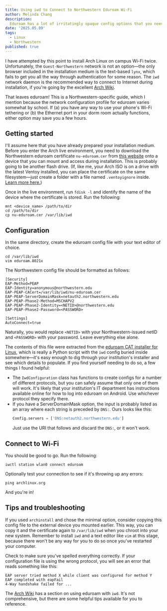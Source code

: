 ```yaml
---
title: Using iwd to Connect to Northwestern Eduroam Wi-Fi
author: Melinda Chang
description:
  Eduroam has a lot of irritatingly opaque config options that you need to specify to get online during an Arch Linux installation. This documentation is for the Northwestern network, but it might still be useful if you're trying to replicate these methods elsewhere.
date: '2025.05.09'
tags:
  - Linux
  - Northwestern
published: true
---
```


I have attempted by this point to install Arch Linux on campus Wi-Fi twice. Unfortunately, the `Guest-Northwestern` network is not an option&mdash;the only browser included in the installation medium is the text-based `lynx`, which fails to get you all the way through authentication for some reason. The `iwd` network daemon is the recommended way to connect to Internet during installation, if you're going by the excellent [Arch Wiki](https://wiki.archlinux.org/title/Installation_guide#Connect_to_the_internet).

That leaves eduroam! This is a Northwestern-specific guide, which I mention because the network configuration profile for eduroam varies somewhat by school. If (a) you have any way to use your phone's Wi-Fi tethering or (b) the Ethernet port in your dorm room actually functions, either option may save you a few hours.

## Getting started

I'll assume here that you have already prepared your installation medium. Before you enter the Arch live environment, you need to download the Northwestern eduroam certificate `nu-eduroam.cer` from [this website](https://services.northwestern.edu/TDClient/30/Portal/KB/ArticleDet?ID=1113) onto a device that you can mount and access during installation. This is probably going to be another flash drive. (If, like me, your Arch ISO is on a drive with the latest Ventoy installed, you can place the certificate on the same filesystem&mdash;just create a folder with a file named `.ventoyignore` inside. [Learn more here.](https://www.ventoy.net/en/doc_search_path.html))

Once in the live environment, run `fdisk -l` and identify the name of the device where the certificate is stored. Run the following:

```shellscript
mnt <device_name> /path/to/dir
cd /path/to/dir
cp nu-eduroam.cer /var/lib/iwd
```

## Configuration

In the same directory, create the eduroam config file with your text editor of choice.

```shellscript
cd /var/lib/iwd
vim eduroam.8021x
```

The Northwestern config file should be formatted as follows:

```
[Security]
EAP-Method=PEAP
EAP-Identity=anonymous@northwestern.edu
EAP-PEAP-CACert=/var/lib/iwd/nu-eduroam.cer
EAP-PEAP-ServerDomainMask=netauth2.northwestern.edu
EAP-PEAP-Phase2-Method=MSCHAPV2
EAP-PEAP-Phase2-Identity=<NETID>@northwestern.edu
EAP-PEAP-Phase2-Password=<PASSWORD>

[Settings]
AutoConnect=true
```

Naturally, you would replace `<NETID>` with your Northwestern-issued netID and `<PASSWORD>` with your password. Leave everything else alone.

The contents of this file were extracted from the [eduroam CAT installer for Linux](https://cat.eduroam.org/), which is really a Python script with the `iwd` config buried inside somewhere&mdash;it's easy enough to dig through your institution's installer and see which details to populate. If you find yourself needing to do so, a few things I found helpful:

- The `IwdConfiguration` class has functions to create configs for a number of different protocols,
  but you can safely assume that only one of them will work. It's likely that your institution's IT
  department has instructions available online for how to log into eduroam on Android. Use whichever
  protocol they specify there.
- If you have a ServerDomainMask option, the input is probably listed as an array where each string
  is preceded by `DNS:`. Ours looks like this:
  ```python
  Config.servers = ['DNS:netauth2.northwestern.edu']
  ```
  Just use the URI that follows and discard the `DNS:`, or it won't work.

## Connect to Wi-Fi

You should be good to go. Run the following:

```shellscript
iwctl station wlan0 connect eduroam
```

Optionally test your connection to see if it's throwing up any errors:

```shellscript
ping archlinux.org
```

And you're in!

## Tips and troubleshooting

If you used `archinstall` and chose the minimal option, consider copying this config file to the external device you mounted earlier. This way, you can copy it and the certificate again to `/var/lib/iwd` when you chroot into your new system. Remember to install `iwd` and a text editor like `vim` at this stage, because there won't be any way for you to do so once you've restarted your computer.

Check to make sure you've spelled everything correctly. If your configuration file is using the wrong protocol, you will see an error that reads something like this:

```
EAP server tried method X while client was configured for method Y
EAP completed with eapFail
4-Way handshake failed for ...
```

The [Arch Wiki](https://wiki.archlinux.org/title/Iwd#eduroam) has a section on using eduroam with `iwd`. It's not comprehensive, but there are some helpful tips available for you to reference.
